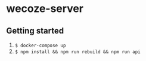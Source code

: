 # wecoze-server

## Getting started

1. ```$ docker-compose up```
1. ```$ npm install && npm run rebuild && npm run api```
